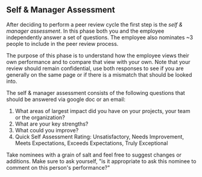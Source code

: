 ## Self & Manager Assessment

After deciding to perform a peer review cycle the first step is the _self & manager assessment_. In this phase both you and the employee independently answer a set of questions. The employee also nominates ~3 people to include in the peer review process.

The purpose of this phase is to understand how the employee views their own performance and to compare that view with your own. Note that your review should remain confidential, use both responses to see if you are generally on the same page or if there is a mismatch that should be looked into.

The self & manager assessment consists of the following questions that should be answered via google doc or an email:

1. What areas of largest impact did you have on your projects, your team or the organization?
2. What are your key strengths?
3. What could you improve?
4. Quick Self Assessment Rating: Unsatisfactory, Needs Improvement, Meets Expectations, Exceeds Expectations, Truly Exceptional

Take nominees with a grain of salt and feel free to suggest changes or additions. Make sure to ask yourself, "is it appropriate to ask this nominee to comment on this person's performance?"
